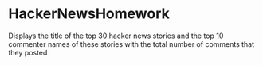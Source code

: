 # HackerNewsHomework
Displays the title of the top 30 hacker news stories and the top 10 commenter names of these stories with the total number of comments that they posted
